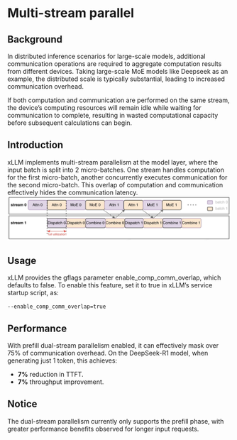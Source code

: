 # Multi-stream parallel

## Background
In distributed inference scenarios for large-scale models, additional communication operations are required to aggregate computation results from different devices. Taking large-scale MoE models like Deepseek as an example, the distributed scale is typically substantial, leading to increased communication overhead.

If both computation and communication are performed on the same stream, the device’s computing resources will remain idle while waiting for communication to complete, resulting in wasted computational capacity before subsequent calculations can begin.


## Introduction
xLLM implements multi-stream parallelism at the model layer, where the input batch is split into 2 micro-batches. One stream handles computation for the first micro-batch, another concurrently executes communication for the second micro-batch.
This overlap of computation and communication effectively hides the communication latency.![multi_streams_parallel](../../assets/multi_streams_architecture.jpg)


## Usage

xLLM provides the gflags parameter enable_comp_comm_overlap, which defaults to false. To enable this feature, set it to true in xLLM’s service startup script, as:
```shell
--enable_comp_comm_overlap=true
```


## Performance
With prefill dual-stream parallelism enabled, it can effectively mask over 75% of communication overhead.
On the DeepSeek-R1 model, when generating just 1 token, this achieves:
-  **7%** reduction in TTFT.
-  **7%** throughput improvement.


## Notice
The dual-stream parallelism currently only supports the prefill phase, with greater performance benefits observed for longer input requests.